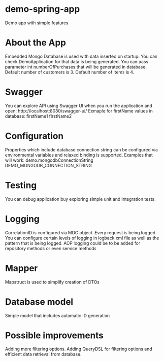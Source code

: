 # demo-spring-app

Demo app with simple features

# About the App
Embedded Mongo Database is used with data inserted on startup.
You can check DemoApplication for that data is being generated.
You can pass parameter int numberOfPurchases that will be generated in database.
Default number of customers is 3.
Default number of items is 4.

# Swagger
You can explore API using Swagger UI when you run the application and open:
http://localhost:8080/swagger-ui/
Exmaple for firstName values in database:
firstName1
firstName2

# Configuration
Properties which include database connection string can be configured
via environmental variables and relaxed binding is supported.
Examples that will work:
demo.mongodbConnectionString
DEMO_MONGODB_CONNECTION_STRING

# Testing
You can debug application buy exploring simple unit and integration tests.

# Logging
CorrelationID is configured via MDC object.
Every request is being logged.
You can configure certain levels of logging in logback.xml file as well as
the pattern that is being logged.
AOP logging could be to be added for repository methods or even service methods

# Mapper
Mapstruct is used to simplify creation of DTOs

# Database model
Simple model that includes automatic ID generation

# Possible improvements
Adding more filtering options.
Adding QueryDSL for filtering options and efficient data retrieval from database.